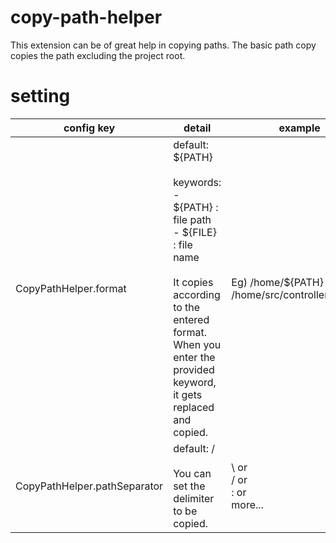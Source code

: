 # copy-path-helper

This extension can be of great help in copying paths. The basic path copy copies the path excluding the project root.

# setting

| config key                   | detail                                                                                                                                                                                                                     | example                                                      |
| ---------------------------- | -------------------------------------------------------------------------------------------------------------------------------------------------------------------------------------------------------------------------- | ------------------------------------------------------------ |
| CopyPathHelper.format        | default: ${PATH}<br/><br/> keywords:<br/> - \${PATH} : file path <br/> - \${FILE} : file name <br/><br/> It copies according to the entered format.<br/> When you enter the provided keyword, it gets replaced and copied. | Eg) /home/${PATH} -d 1234 <br/>/home/src/controller/index.ts |
| CopyPathHelper.pathSeparator | default: /<br/><br/>You can set the delimiter to be copied.                                                                                                                                                                | \ or <br/>/ or<br/>: or <br/> more...                        |
